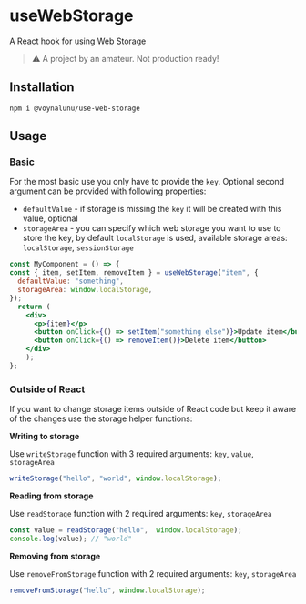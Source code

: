 # useWebStorage

 A React hook for using Web Storage 

> :warning: A project by an amateur. Not production ready!

## Installation

```
npm i @voynalunu/use-web-storage
```

## Usage

### Basic

For the most basic use you only have to provide the `key`. Optional second argument can be provided with following properties:
- `defaultValue` - if storage is missing the `key` it will be created with this value, optional
- `storageArea` - you can specify which web storage you want to use to store the key, by default `localStorage` is used, available storage areas: `localStorage`, `sessionStorage`


```jsx
const MyComponent = () => {
const { item, setItem, removeItem } = useWebStorage("item", {
  defaultValue: "something",
  storageArea: window.localStorage,
});
  return (
    <div>
      <p>{item}</p>
      <button onClick={() => setItem("something else")}>Update item</button>
      <button onClick={() => removeItem()}>Delete item</button>
    </div>
    );
};
```


### Outside of React

If you want to change storage items outside of React code but keep it aware of the changes use the storage helper functions:


**Writing to storage**

Use `writeStorage` function with 3 required arguments: `key`, `value`, `storageArea`

```js
writeStorage("hello", "world", window.localStorage);
```

**Reading from storage**

Use `readStorage` function with 2 required arguments: `key`, `storageArea`

```js
const value = readStorage("hello",  window.localStorage);
console.log(value); // "world"
```

**Removing from storage**

Use `removeFromStorage` function with 2 required arguments: `key`, `storageArea`

```js
removeFromStorage("hello", window.localStorage);
```
